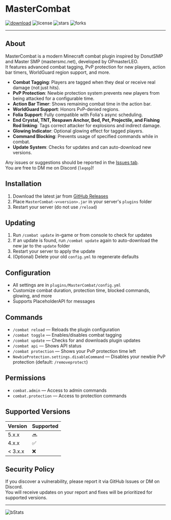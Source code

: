 # MasterCombat

[![download](https://img.shields.io/github/downloads/OPmasterLEO/MasterCombat/total?style=for-the-badge)](https://github.com/OPmasterLEO/MasterCombat/releases)
![license](https://img.shields.io/github/license/OPmasterLEO/MasterCombat?style=for-the-badge)
![stars](https://img.shields.io/github/stars/OPmasterLEO/MasterCombat?style=for-the-badge)
![forks](https://img.shields.io/github/forks/OPmasterLEO/MasterCombat?style=for-the-badge)

<hr>

## About

MasterCombat is a modern Minecraft combat plugin inspired by DonutSMP and Master SMP (mastersmc.net), developed by OPmasterLEO.  
It features advanced combat tagging, PvP protection for new players, action bar timers, WorldGuard region support, and more.

- **Combat Tagging**: Players are tagged when they deal or receive real damage (not just hits).
- **PvP Protection**: Newbie protection system prevents new players from being attacked for a configurable time.
- **Action Bar Timer**: Shows remaining combat time in the action bar.
- **WorldGuard Support**: Honors PvP-denied regions.
- **Folia Support**: Fully compatible with Folia's async scheduling.
- **End Crystal, TNT, Respawn Anchor, Bed, Pet, Projectile, and Fishing Rod linking**: Tags correct attacker for explosions and indirect damage.
- **Glowing Indicator**: Optional glowing effect for tagged players.
- **Command Blocking**: Prevents usage of specified commands while in combat.
- **Update System**: Checks for updates and can auto-download new versions.

Any issues or suggestions should be reported in the [Issues tab](https://github.com/OPmasterLEO/MasterCombat/issues).  
You are free to DM me on Discord (`leqop`)!

## Installation

1. Download the latest jar from [GitHub Releases](https://github.com/OPmasterLEO/MasterCombat/releases/latest)
2. Place `MasterCombat-v<version>.jar` in your server's `plugins` folder
3. Restart your server (do not use `/reload`)

## Updating

1. Run `/combat update` in-game or from console to check for updates
2. If an update is found, run `/combat update` again to auto-download the new jar to the `update` folder
3. Restart your server to apply the update
4. (Optional) Delete your old `config.yml` to regenerate defaults

## Configuration

- All settings are in `plugins/MasterCombat/config.yml`
- Customize combat duration, protection time, blocked commands, glowing, and more
- Supports PlaceholderAPI for messages

## Commands

- `/combat reload` — Reloads the plugin configuration
- `/combat toggle` — Enables/disables combat tagging
- `/combat update` — Checks for and downloads plugin updates
- `/combat api` — Shows API status
- `/combat protection` — Shows your PvP protection time left
- `NewbieProtection.settings.disableCommand` — Disables your newbie PvP protection (default: `/removeprotect`)

## Permissions

- `combat.admin` — Access to admin commands
- `combat.protection` — Access to protection commands

## Supported Versions

| Version | Supported          |
| ------- | ------------------ |
| 5.x.x   | :soon:             |
| 4.x.x   | :white_check_mark: |
| < 3.x.x | :x:                |

## Security Policy

If you discover a vulnerability, please report it via GitHub Issues or DM on Discord.  
You will receive updates on your report and fixes will be prioritized for supported versions.

<hr>

![bStats](https://bstats.org/signatures/bukkit/MasterCombatX.svg)
